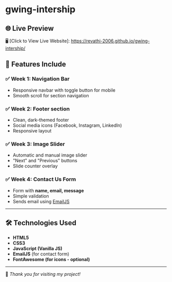 # gwing-intership

## 🌐 Live Preview

🖥️ [Click to View Live Website]: https://revathi-2006.github.io/gwing-intership/
## 📌 Features Include

### ✅ Week 1: Navigation Bar
- Responsive navbar with toggle button for mobile
- Smooth scroll for section navigation

### ✅ Week 2: Footer section
- Clean, dark-themed footer
- Social media icons (Facebook, Instagram, LinkedIn)
- Responsive layout

### ✅ Week 3: Image Slider
- Automatic and manual image slider
- "Next" and "Previous" buttons
- Slide counter overlay

### ✅ Week 4: Contact Us Form
- Form with **name, email, message**
- Simple validation
- Sends email using [EmailJS](https://www.emailjs.com/)



---


## 🛠 Technologies Used

- **HTML5**
- **CSS3**
- **JavaScript (Vanilla JS)**
- **EmailJS** (for contact form)
- **FontAwesome (for icons - optional)**

---

📝 _Thank you for visiting my project!_

